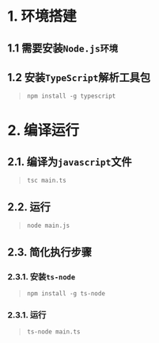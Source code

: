# 1. 环境搭建
## 1.1 需要安装`Node.js环境`
## 1.2 安装`TypeScript`解析工具包
> `npm install -g typescript`

# 2. 编译运行
## 2.1. 编译为`javascript`文件
> `tsc main.ts`
## 2.2. 运行
> `node main.js`
## 2.3. 简化执行步骤
### 2.3.1. 安装`ts-node`
> `npm install -g ts-node`
### 2.3.1. 运行
> `ts-node main.ts`

